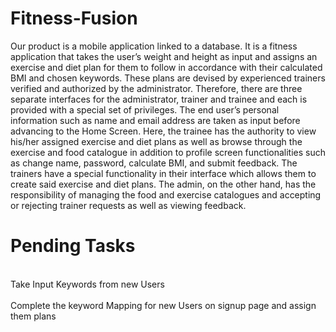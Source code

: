 # Fitness-Fusion
 Our product is a mobile application linked to a database. It is a fitness application that takes the user’s weight and height as input and assigns an exercise and diet plan for them to follow in accordance with their calculated BMI and chosen keywords. These plans are devised by experienced trainers verified and authorized by the administrator. Therefore, there are three separate interfaces for the administrator, trainer and trainee and each is provided with a special set of privileges. The end user’s personal information such as name and email address are taken as input before advancing to the Home Screen. Here, the trainee has the authority to view his/her assigned exercise and diet plans as well as browse through the exercise and food catalogue in addition to profile screen functionalities such as change name, password, calculate BMI, and submit feedback. The trainers have a special functionality in their interface which allows them to create said exercise and diet plans. The admin, on the other hand, has the responsibility of managing the food and exercise catalogues and accepting or rejecting trainer requests as well as viewing feedback.
# Pending Tasks
 <br> Take Input Keywords from new Users </br>
 <br> Complete the keyword Mapping for new Users on signup page and assign them plans</br>
 
